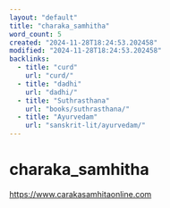 ```yaml
---
layout: "default"
title: "charaka_samhitha"
word_count: 5
created: "2024-11-28T18:24:53.202458"
modified: "2024-11-28T18:24:53.202458"
backlinks:
  - title: "curd"
    url: "curd/"
  - title: "dadhi"
    url: "dadhi/"
  - title: "Suthrasthana"
    url: "books/suthrasthana/"
  - title: "Ayurvedam"
    url: "sanskrit-lit/ayurvedam/"
---
```

# charaka_samhitha

https://www.carakasamhitaonline.com
